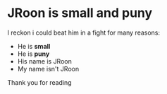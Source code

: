 # JRoon is **small** and **puny**

I reckon i could beat him in a fight for many reasons:
 -  He is **small**
 -  He is **puny**
 -  His name is JRoon
 -  My name isn't JRoon

Thank you for reading
